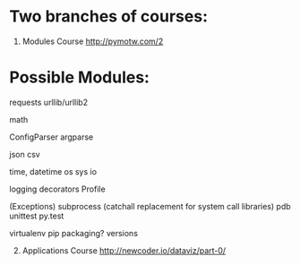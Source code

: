 


Two branches of courses:
======
1. Modules Course
http://pymotw.com/2


Possible Modules:
=====
requests
urllib/urllib2

math

ConfigParser
argparse

json
csv

time, datetime
os
sys
io

logging
decorators
Profile

(Exceptions)
subprocess (catchall replacement for system call libraries)
pdb
unittest
py.test

virtualenv
pip
packaging?
versions


2. Applications Course
http://newcoder.io/dataviz/part-0/
